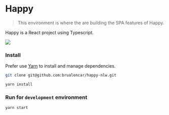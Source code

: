 # Happy

> This environment is where the are building the SPA features of Happy.

Happy is a React project using Typescript.

[![](https://user-images.githubusercontent.com/25457612/96147989-35054b00-0ede-11eb-81e1-63e5b5cf521e.png)]()


### Install
Prefer use [Yarn](https://github.com/yarnpkg/yarn) to install and manage dependencies.

```bash
git clone git@github.com:brualencar/happy-nlw.git

yarn install
```

### Run for `development` environment

```bash
yarn start
```
